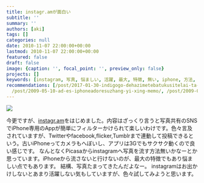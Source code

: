 ```yaml
---
title: instagr.amが面白い
subtitle: ''
summary: ''
authors: [aki]
tags: []
categories: null
date: 2010-11-07 22:00:00+00:00
lastmod: 2010-11-07 22:00:00+00:00
featured: false
draft: false
image: {caption: '', focal_point: '', preview_only: false}
projects: []
keywords: [instagram, 写真, 悩ましい, 活躍, 最大, 特徴, 無い, iphone, 方法, 魅力]
recommendations: [/post/2017-01-30-indigogo-dehazimetebatukusitelai-ta-dot-woshi-tute3keyue-gatatuta/,
  /post/2009-05-10-ad-es-iphoneadoresuzhang-yi-xing-memo/, /post/2009-06-11-iphoneniwang-mukoto/]
---
```

![](https://lh4.ggpht.com/_fY4jPztBNxw/TNa7URH8ORI/AAAAAAAAAjc/ZRSFiOyC6vc/s400/DSCF6018.JPG)

今更ですが、[instagr.am](http://instagr.am/)をはじめました。内容はざっくり言うと写真共有のSNSでiPhone専用のAppが簡単にフィルターかけられて楽しいわけです。色々言及されていますが、Twitterやfacebook,flicker,Tumblrまで連動して投稿できるという。古いiPhoneってカメラもへぼいし、アプリは3Gでもサクサク動くので良い感じです。
なんとなくPicasaからinstagramへ写真を流す方法無いかなーとか思っています。iPhoneから流さないと行けないのが、最大の特徴でもあり悩ましい点でもあります。
結構、写真たまってきたんだよなー。
instagramはお出かけしないとあまり活躍しない気もしていますが、色々試してみようと思います。


